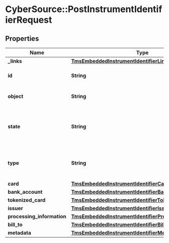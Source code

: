 # CyberSource::PostInstrumentIdentifierRequest

## Properties
Name | Type | Description | Notes
------------ | ------------- | ------------- | -------------
**_links** | [**TmsEmbeddedInstrumentIdentifierLinks**](TmsEmbeddedInstrumentIdentifierLinks.md) |  | [optional] 
**id** | **String** | The Id of the Instrument Identifier Token.  | [optional] 
**object** | **String** | The type.  Possible Values: - instrumentIdentifier  | [optional] 
**state** | **String** | Issuers state for the card number. Possible Values: - ACTIVE - CLOSED : The account has been closed.  | [optional] 
**type** | **String** | The type of Instrument Identifier. Possible Values: - enrollable card  | [optional] 
**card** | [**TmsEmbeddedInstrumentIdentifierCard**](TmsEmbeddedInstrumentIdentifierCard.md) |  | [optional] 
**bank_account** | [**TmsEmbeddedInstrumentIdentifierBankAccount**](TmsEmbeddedInstrumentIdentifierBankAccount.md) |  | [optional] 
**tokenized_card** | [**TmsEmbeddedInstrumentIdentifierTokenizedCard**](TmsEmbeddedInstrumentIdentifierTokenizedCard.md) |  | [optional] 
**issuer** | [**TmsEmbeddedInstrumentIdentifierIssuer**](TmsEmbeddedInstrumentIdentifierIssuer.md) |  | [optional] 
**processing_information** | [**TmsEmbeddedInstrumentIdentifierProcessingInformation**](TmsEmbeddedInstrumentIdentifierProcessingInformation.md) |  | [optional] 
**bill_to** | [**TmsEmbeddedInstrumentIdentifierBillTo**](TmsEmbeddedInstrumentIdentifierBillTo.md) |  | [optional] 
**metadata** | [**TmsEmbeddedInstrumentIdentifierMetadata**](TmsEmbeddedInstrumentIdentifierMetadata.md) |  | [optional] 


